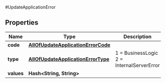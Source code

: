 #UpdateApplicationError

## Properties
Name | Type | Description | Notes
------------ | ------------- | ------------- | -------------
**code** | [**AllOfUpdateApplicationErrorCode**](AllOfUpdateApplicationErrorCode.md) |  | [optional] 
**type** | [**AllOfUpdateApplicationErrorType**](AllOfUpdateApplicationErrorType.md) |   1 &#x3D; BusinessLogic  2 &#x3D; InternalServerError | [optional] 
**values** | **Hash&lt;String, String&gt;** |  | [optional] 

